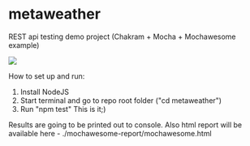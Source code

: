 # metaweather

REST api testing demo project (Chakram + Mocha + Mochawesome example)

![](https://github.com/arustamov/metaweather/blob/master/metaweather.gif)

How to set up and run:
1. Install NodeJS 
2. Start terminal and go to repo root folder ("cd metaweather")
3. Run "npm test"
This is it;)

Results are going to be printed out to console. Also html report will be available here - ./mochawesome-report/mochawesome.html
